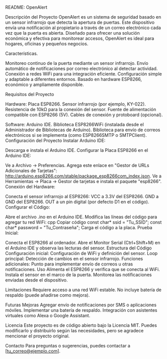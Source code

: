 README: OpenAlert

Descripción del Proyecto
OpenAlert es un sistema de seguridad basado en un sensor infrarrojo que detecta la apertura de puertas. Este dispositivo envía una notificación al propietario a través de un correo electrónico cada vez que la puerta es abierta. Diseñado para ofrecer una solución económica y efectiva para monitorear accesos, OpenAlert es ideal para hogares, oficinas y pequeños negocios.

Características.

Monitoreo continuo de la puerta mediante un sensor infrarrojo.
Envío automático de notificaciones por correo electrónico al detectar actividad.
Conexión a redes WiFi para una integración eficiente.
Configuración simple y adaptable a diferentes entornos.
Basado en hardware ESP8266, económico y ampliamente disponible.

Requisitos del Proyecto

Hardware:
Placa ESP8266.
Sensor infrarrojo (por ejemplo, KY-022).
Resistencia de 10kΩ para la conexión del sensor.
Fuente de alimentación compatible con ESP8266 (5V).
Cables de conexión y protoboard (opcional).

Software:
Arduino IDE.
Biblioteca ESP8266WiFi (instalada desde el Administrador de Bibliotecas de Arduino).
Biblioteca para envío de correos electrónicos si se implementa (como ESP8266SMTP o SMTPClient).
Configuración del Proyecto
Instalar Arduino IDE:

Descarga e instala el Arduino IDE.
Configurar la Placa ESP8266 en el Arduino IDE:

Ve a Archivo → Preferencias.
Agrega este enlace en "Gestor de URLs Adicionales de Tarjetas":
http://arduino.esp8266.com/stable/package_esp8266com_index.json.
Ve a Herramientas → Placa → Gestor de tarjetas e instala el paquete "esp8266".
Conexión del Hardware:

Conecta el sensor infrarrojo al ESP8266:
VCC a 3.3V del ESP8266.
GND a GND del ESP8266.
OUT a un pin digital (por defecto D1 en el código).
Configurar el Código:

Abre el archivo .ino en el Arduino IDE.
Modifica las líneas del código para agregar tu red WiFi:
cpp
Copiar código
const char* ssid = "Tu_SSID";
const char* password = "Tu_Contraseña";
Carga el código a la placa.
Prueba Inicial:

Conecta el ESP8266 al ordenador.
Abre el Monitor Serial (Ctrl+Shift+M) en el Arduino IDE y observa las lecturas del sensor.
Estructura del Código
Configuración inicial: Configuración de WiFi y definición del sensor.
Loop principal: Detección de cambios en el sensor infrarrojo.
Funciones adicionales: Punto para implementar envío de correos u otras notificaciones.
Uso
Alimenta el ESP8266 y verifica que se conecta al WiFi.
Instala el sensor en el marco de la puerta.
Monitorea las notificaciones enviadas desde el dispositivo.

Limitaciones
Requiere acceso a una red WiFi estable.
No incluye batería de respaldo (puede añadirse como mejora).

Futuras Mejoras
Agregar envío de notificaciones por SMS o aplicaciones móviles.
Implementar una batería de respaldo.
Integración con asistentes virtuales como Alexa o Google Assistant.

Licencia
Este proyecto es de código abierto bajo la Licencia MIT. Puedes modificarlo y distribuirlo según las necesidades, pero se agradece mencionar el proyecto original.

Contacto
Para preguntas o sugerencias, puedes contactar a [tu_correo@ejemplo.com].
